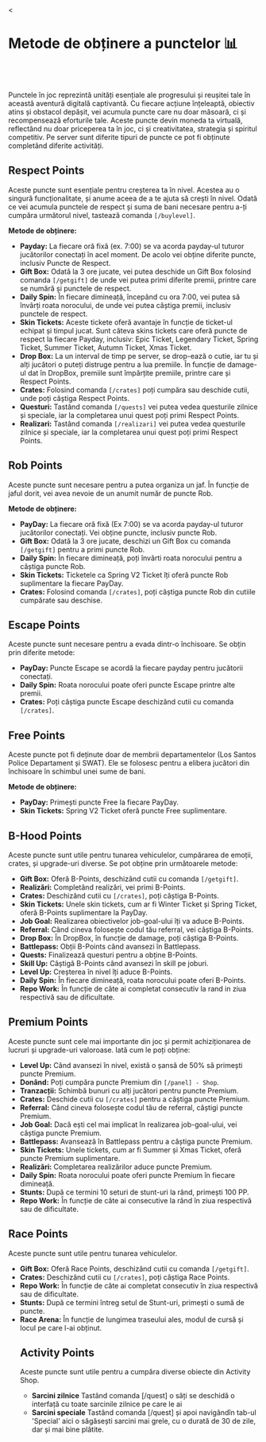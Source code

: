 <<h1>Metode de obținere a punctelor 📊</h1><br><br>

<p>Punctele în joc reprezintă unități esențiale ale progresului și reușitei tale în această aventură digitală captivantă. Cu fiecare acțiune înțeleaptă, obiectiv atins și obstacol depășit, vei acumula puncte care nu doar măsoară, ci și recompensează eforturile tale. Aceste puncte devin moneda ta virtuală, reflectând nu doar priceperea ta în joc, ci și creativitatea, strategia și spiritul competitiv. Pe server sunt diferite tipuri de puncte ce pot fi obținute completând diferite activități.</p>

<h2>Respect Points</h2>
<p>Aceste puncte sunt esențiale pentru creșterea ta în nivel. Acestea au o singură funcționalitate, și anume aceea de a te ajuta să crești în nivel. Odată ce vei acumula punctele de respect și suma de bani necesare pentru a-ți cumpăra următorul nivel, tastează comanda <code>[/buylevel]</code>.</p>
<p><strong>Metode de obținere:</strong></p>
<ul>
  <li><strong>Payday:</strong> La fiecare oră fixă (ex. 7:00) se va acorda payday-ul tuturor jucătorilor conectați în acel moment. De acolo vei obține diferite puncte, inclusiv Puncte de Respect.</li>
<li><strong>Gift Box:</strong> Odată la 3 ore jucate, vei putea deschide un Gift Box folosind comanda <code>[/getgift]</code> de unde vei putea primi diferite premii, printre care se numără și punctele de respect.</li>
  <li><strong>Daily Spin:</strong> În fiecare dimineață, începând cu ora 7:00, vei putea să învârți roata norocului, de unde vei putea câștiga premii, inclusiv punctele de respect.</li>
  <li><strong>Skin Tickets:</strong> Aceste tickete oferă avantaje în funcție de ticket-ul echipat și timpul jucat. Sunt câteva skins tickets care oferă puncte de respect la fiecare Payday, inclusiv: Epic Ticket, Legendary Ticket, Spring Ticket, Summer Ticket, Autumn Ticket, Xmas Ticket.</li>
  <li><strong>Drop Box:</strong> La un interval de timp pe server, se drop-ează o cutie, iar tu și alți jucători o puteți distruge pentru a lua premiile. În funcție de damage-ul dat în DropBox, premiile sunt împărțite premiile, printre care și Respect Points.</li>
  <li><strong>Crates:</strong> Folosind comanda <code>[/crates]</code> poți cumpăra sau deschide cutii, unde poți câștiga Respect Points.</li>
<li><strong>Questuri:</strong> Tastând comanda <code>[/quests]</code> vei putea vedea questurile zilnice și speciale, iar la completarea unui quest poți primi Respect Points.</li>
  <li><strong>Realizari:</strong> Tastând comanda <code>[/realizari]</code> vei putea vedea questurile zilnice și speciale, iar la completarea unui quest poți primi Respect Points.</li>
</ul>

<h2>Rob Points</h2>
<p>Aceste puncte sunt necesare pentru a putea organiza un jaf. În funcție de jaful dorit, vei avea nevoie de un anumit număr de puncte Rob.</p>
<p><strong>Metode de obținere:</strong></p>
<ul>
  <li><strong>PayDay:</strong> La fiecare oră fixă (Ex 7:00) se va acorda payday-ul tuturor jucătorilor conectați. Vei obține puncte, inclusiv puncte Rob.</li>
  <li><strong>Gift Box:</strong> Odată la 3 ore jucate, deschizi un Gift Box cu comanda <code>[/getgift]</code> pentru a primi puncte Rob.</li>
  <li><strong>Daily Spin:</strong> În fiecare dimineață, poți învârti roata norocului pentru a câștiga puncte Rob.</li>
  <li><strong>Skin Tickets:</strong> Ticketele ca Spring V2 Ticket îți oferă puncte Rob suplimentare la fiecare PayDay.</li>
  <li><strong>Crates:</strong> Folosind comanda <code>[/crates]</code>, poți câștiga puncte Rob din cutiile cumpărate sau deschise.</li>
</ul>

<h2>Escape Points</h2>
<p>Aceste puncte sunt necesare pentru a evada dintr-o închisoare. Se obțin prin diferite metode:</p>
<ul>
  <li><strong>PayDay:</strong> Puncte Escape se acordă la fiecare payday pentru jucătorii conectați.</li>
  <li><strong>Daily Spin:</strong> Roata norocului poate oferi puncte Escape printre alte premii.</li>
  <li><strong>Crates:</strong> Poți câștiga puncte Escape deschizând cutii cu comanda <code>[/crates]</code>.</li>
</ul>

<h2>Free Points</h2>
<p>Aceste puncte pot fi deținute doar de membrii departamentelor (Los Santos Police Departament și SWAT). Ele se folosesc pentru a elibera jucători din închisoare în schimbul unei sume de bani.</p>
<p><strong>Metode de obținere:</strong></p>
<ul>
  <li><strong>PayDay:</strong> Primești puncte Free la fiecare PayDay.</li>
  <li><strong>Skin Tickets:</strong> Spring V2 Ticket oferă puncte Free suplimentare.</li>
</ul>

<h2>B-Hood Points</h2>
<p>Aceste puncte sunt utile pentru tunarea vehiculelor, cumpărarea de emoții, crates, și upgrade-uri diverse. Se pot obține prin următoarele metode:</p>
<ul>
  <li><strong>Gift Box:</strong> Oferă B-Points, deschizând cutii cu comanda <code>[/getgift]</code>.</li>
  <li><strong>Realizări:</strong> Completând realizări, vei primi B-Points.</li>
  <li><strong>Crates:</strong> Deschizând cutii cu <code>[/crates]</code>, poți câștiga B-Points.</li>
  <li><strong>Skin Tickets:</strong> Unele skin tickets, cum ar fi Winter Ticket și Spring Ticket, oferă B-Points suplimentare la PayDay.</li>
  <li><strong>Job Goal:</strong> Realizarea obiectivelor job-goal-ului îți va aduce B-Points.</li>
  <li><strong>Referral:</strong> Când cineva folosește codul tău referral, vei câștiga B-Points.</li>
  <li><strong>Drop Box:</strong> În DropBox, în funcție de damage, poți câștiga B-Points.</li>
  <li><strong>Battlepass:</strong> Obții B-Points când avansezi în Battlepass.</li>
  <li><strong>Quests:</strong> Finalizează questuri pentru a obține B-Points.</li>
  <li><strong>Skill Up:</strong> Câștigă B-Points când avansezi în skill pe joburi.</li>
  <li><strong>Level Up:</strong> Creșterea în nivel îți aduce B-Points.</li>
  <li><strong>Daily Spin:</strong> În fiecare dimineață, roata norocului poate oferi B-Points.</li>
  <li><strong>Repo Work:</strong> În funcție de câte ai completat consecutiv la rand in ziua respectivă sau de dificultate.</li>
</ul>

<h2>Premium Points</h2>
<p>Aceste puncte sunt cele mai importante din joc și permit achiziționarea de lucruri și upgrade-uri valoroase. Iată cum le poți obține:</p>
<ul>
  <li><strong>Level Up:</strong> Când avansezi în nivel, există o șansă de 50% să primești puncte Premium.</li>
  <li><strong>Donând:</strong> Poți cumpăra puncte Premium din <code>[/panel] - Shop</code>.</li>
  <li><strong>Tranzacții:</strong> Schimbă bunuri cu alți jucători pentru puncte Premium.</li>
  <li><strong>Crates:</strong> Deschide cutii cu <code>[/crates]</code> pentru a câștiga puncte Premium.</li>
  <li><strong>Referral:</strong> Când cineva folosește codul tău de referral, câștigi puncte Premium.</li>
  <li><strong>Job Goal:</strong> Dacă ești cel mai implicat în realizarea job-goal-ului, vei câștiga puncte Premium.</li>
  <li><strong>Battlepass:</strong> Avansează în Battlepass pentru a câștiga puncte Premium.</li>
  <li><strong>Skin Tickets:</strong> Unele tickets, cum ar fi Summer și Xmas Ticket, oferă puncte Premium suplimentare.</li>
  <li><strong>Realizări:</strong> Completarea realizărilor aduce puncte Premium.</li>
  <li><strong>Daily Spin:</strong> Roata norocului poate oferi puncte Premium în fiecare dimineață.</li>
  <li><strong>Stunts:</strong> După ce termini 10 seturi de stunt-uri la rând, primești 100 PP.</li>
  <li><strong>Repo Work:</strong> În funcție de câte ai consecutive la rând în ziua respectivă sau de dificultate.</li>
</ul>

<h2>Race Points</h2>
<p>Aceste puncte sunt utile pentru tunarea vehiculelor.</p>
<ul>
 <li><strong>Gift Box:</strong> Oferă Race Points, deschizând cutii cu comanda <code>[/getgift]</code>.</li>
 <li><strong>Crates:</strong> Deschizând cutii cu <code>[/crates]</code>, poți câștiga Race Points.</li>
 <li><strong>Repo Work:</strong> În funcție de câte ai completat consecutiv în ziua respectivă sau de dificultate.</li>
 <li><strong>Stunts:</strong> După ce termini întreg setul de Stunt-uri, primești o sumă de puncte.</li>
 <li><strong>Race Arena:</strong> În funcție de lungimea traseului ales, modul de cursă și locul pe care l-ai obținut.</li>

<h2>Activity Points</h2>
<p>Aceste puncte sunt utile pentru a cumpăra diverse obiecte din Activity Shop.</p>
<ul>
 <li><strong>Sarcini zilnice</strong> Tastând comanda [/quest] o săți se deschidă o interfață cu toate sarcinile zilnice pe care le ai</li>
 <li><strong>Sarcini speciale</strong> Tastând comanda [/quest] și apoi navigândîn tab-ul 'Special' aici o săgăsești sarcini mai grele, cu o durată de 30 de zile, dar și mai bine plătite.</li>
</ul>

